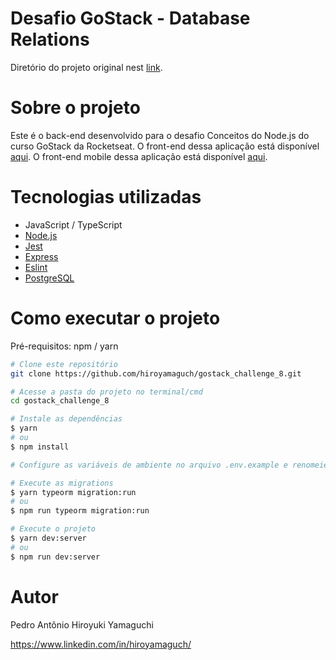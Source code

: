 # Desafio GoStack - Database Relations
Diretório do projeto original nest [link](https://github.com/rocketseat-education/bootcamp-gostack-desafios/tree/master/desafio-database-relations).

# Sobre o projeto
Este é o back-end desenvolvido para o desafio Conceitos do Node.js do curso GoStack da Rocketseat. O front-end dessa aplicação está disponível [aqui](https://github.com/hiroyamaguch/gostack_challenge_2). O front-end mobile dessa aplicação está disponível [aqui](https://github.com/hiroyamaguch/gostack_challenge_3).

# Tecnologias utilizadas
- JavaScript / TypeScript
- [Node.js](https://nodejs.org/en/)
- [Jest](https://jestjs.io/pt-BR/)
- [Express](https://expressjs.com/pt-br/)
- [Eslint](https://eslint.org/)
- [PostgreSQL](https://www.postgresql.org/)

# Como executar o projeto
Pré-requisitos: npm / yarn

```bash
# Clone este repositório
git clone https://github.com/hiroyamaguch/gostack_challenge_8.git

# Acesse a pasta do projeto no terminal/cmd
cd gostack_challenge_8

# Instale as dependências
$ yarn
# ou
$ npm install

# Configure as variáveis de ambiente no arquivo .env.example e renomeie o arquivo para .env

# Execute as migrations
$ yarn typeorm migration:run
# ou
$ npm run typeorm migration:run

# Execute o projeto
$ yarn dev:server
# ou
$ npm run dev:server
```

# Autor

Pedro Antônio Hiroyuki Yamaguchi

https://www.linkedin.com/in/hiroyamaguch/
